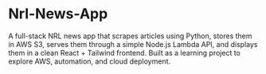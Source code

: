 # Nrl-News-App
A full-stack NRL news app that scrapes articles using Python, stores them in AWS S3, serves them through a simple Node.js Lambda API, and displays them in a clean React + Tailwind frontend. Built as a learning project to explore AWS, automation, and cloud deployment.
